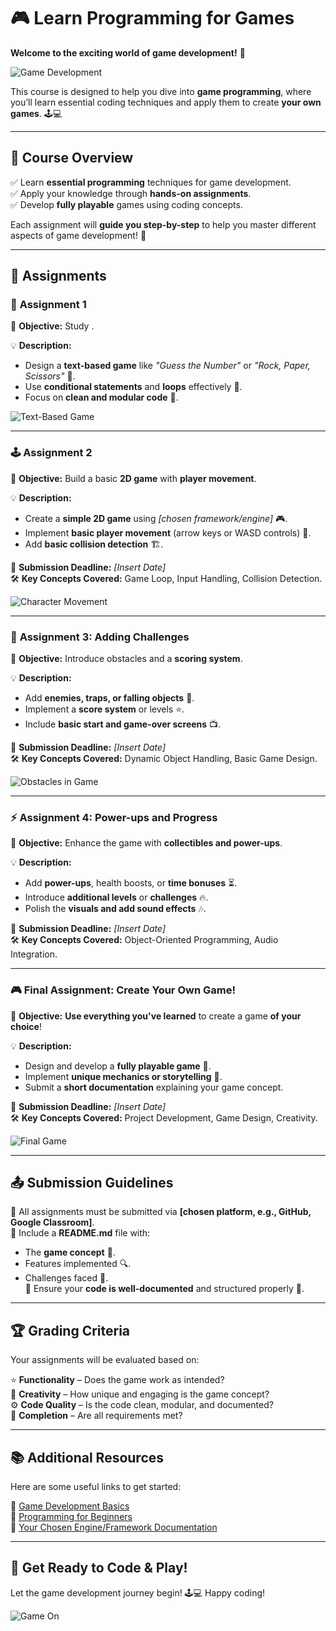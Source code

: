 # 🎮 Learn Programming for Games  
**Welcome to the exciting world of game development!** 🚀  

![Game Development](https://media3.giphy.com/media/v1.Y2lkPTc5MGI3NjExZnpjNDBraTJ2a3FzMGJ0MHczdjhwZmF3d3FlOXA2a3RkMHlocXcxaSZlcD12MV9pbnRlcm5hbF9naWZfYnlfaWQmY3Q9Zw/1ylOHgLDKw7eD8WgoB/giphy.gif)

This course is designed to help you dive into **game programming**, where you’ll learn essential coding techniques and apply them to create **your own games**. 🕹️💻  

---

## 📌 Course Overview  

✅ Learn **essential programming** techniques for game development.  
✅ Apply your knowledge through **hands-on assignments**.  
✅ Develop **fully playable** games using coding concepts.  

Each assignment will **guide you step-by-step** to help you master different aspects of game development! 🎯  

---

## 📝 Assignments  

### 🎲 **Assignment 1**  
📌 **Objective:** Study .  

💡 **Description:**  
- Design a **text-based game** like *"Guess the Number"* or *"Rock, Paper, Scissors"* 📝.  
- Use **conditional statements** and **loops** effectively 🔄.  
- Focus on **clean and modular code** 💾.  

![Text-Based Game](https://upload.wikimedia.org/wikipedia/commons/3/3e/Text-Based_Adventure_Game.png)  

---

### 🕹️ **Assignment 2**  
📌 **Objective:** Build a basic **2D game** with **player movement**.  

💡 **Description:**  
- Create a **simple 2D game** using *[chosen framework/engine]* 🎮.  
- Implement **basic player movement** (arrow keys or WASD controls) 🎯.  
- Add **basic collision detection** 🏗️.  

📅 **Submission Deadline:** *[Insert Date]*  
🛠️ **Key Concepts Covered:** Game Loop, Input Handling, Collision Detection.  

![Character Movement](https://cdn.dribbble.com/users/1355613/screenshots/5065411/sprite_animation.gif)  

---

### 🎯 **Assignment 3: Adding Challenges**  
📌 **Objective:** Introduce obstacles and a **scoring system**.  

💡 **Description:**  
- Add **enemies, traps, or falling objects** 🚧.  
- Implement a **score system** or levels ⭐.  
- Include **basic start and game-over screens** 📺.  

📅 **Submission Deadline:** *[Insert Date]*  
🛠️ **Key Concepts Covered:** Dynamic Object Handling, Basic Game Design.  

![Obstacles in Game](https://miro.medium.com/max/1400/1*J49OVxByWWts9hzB-X_5Cw.gif)  

---

### ⚡ **Assignment 4: Power-ups and Progress**  
📌 **Objective:** Enhance the game with **collectibles and power-ups**.  

💡 **Description:**  
- Add **power-ups**, health boosts, or **time bonuses** ⏳.  
- Introduce **additional levels** or **challenges** 🔥.  
- Polish the **visuals and add sound effects** 🎶.  

📅 **Submission Deadline:** *[Insert Date]*  
🛠️ **Key Concepts Covered:** Object-Oriented Programming, Audio Integration.  

---

### 🎮 **Final Assignment: Create Your Own Game!**  
📌 **Objective:** **Use everything you've learned** to create a game **of your choice**!  

💡 **Description:**  
- Design and develop a **fully playable game** 🚀.  
- Implement **unique mechanics or storytelling** 📝.  
- Submit a **short documentation** explaining your game concept.  

📅 **Submission Deadline:** *[Insert Date]*  
🛠️ **Key Concepts Covered:** Project Development, Game Design, Creativity.  

![Final Game](https://media1.giphy.com/media/XbrtckOGMgD0DDCZSV/giphy.gif)  

---

## 📤 Submission Guidelines  
📌 All assignments must be submitted via **[chosen platform, e.g., GitHub, Google Classroom]**.  
📌 Include a **README.md** file with:  
  - The **game concept** 🎯.  
  - Features implemented 🔍.  
  - Challenges faced 🚧.  
📌 Ensure your **code is well-documented** and structured properly 💾.  

---

## 🏆 Grading Criteria  
Your assignments will be evaluated based on:  

⭐ **Functionality** – Does the game work as intended?  
🌟 **Creativity** – How unique and engaging is the game concept?  
⚙️ **Code Quality** – Is the code clean, modular, and documented?  
🎯 **Completion** – Are all requirements met?  

---

## 📚 Additional Resources  
Here are some useful links to get started:  

🔗 [Game Development Basics](https://example.com)  
🔗 [Programming for Beginners](https://example.com)  
🔗 [Your Chosen Engine/Framework Documentation](https://example.com)  

---

## 🚀 Get Ready to Code & Play!  
Let the game development journey begin! 🕹️💻 Happy coding!  

![Game On](https://media2.giphy.com/media/j2pWZpr5RlpCodOB0d/giphy.gif)  
